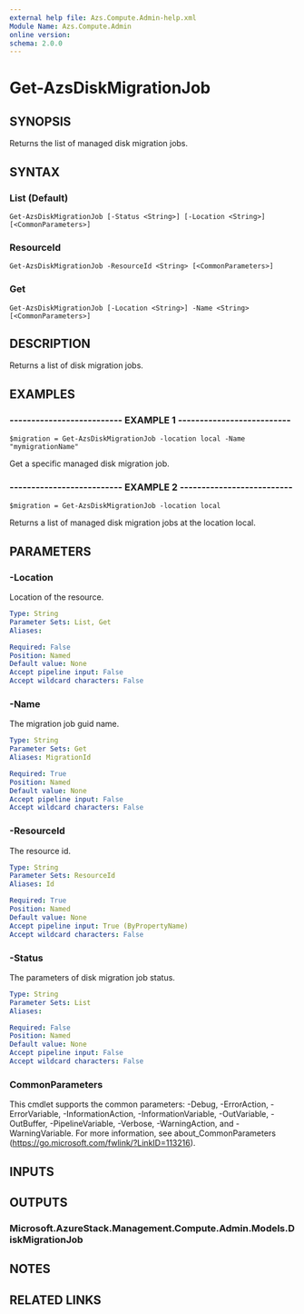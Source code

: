 ```yaml
---
external help file: Azs.Compute.Admin-help.xml
Module Name: Azs.Compute.Admin
online version: 
schema: 2.0.0
---
```


# Get-AzsDiskMigrationJob

## SYNOPSIS
Returns the list of managed disk migration jobs.

## SYNTAX

### List (Default)
```
Get-AzsDiskMigrationJob [-Status <String>] [-Location <String>] [<CommonParameters>]
```

### ResourceId
```
Get-AzsDiskMigrationJob -ResourceId <String> [<CommonParameters>]
```

### Get
```
Get-AzsDiskMigrationJob [-Location <String>] -Name <String> [<CommonParameters>]
```

## DESCRIPTION
Returns a list of disk migration jobs.

## EXAMPLES

### -------------------------- EXAMPLE 1 --------------------------
```
$migration = Get-AzsDiskMigrationJob -location local -Name "mymigrationName"
```

Get a specific managed disk migration job.

### -------------------------- EXAMPLE 2 --------------------------
```
$migration = Get-AzsDiskMigrationJob -location local
```

Returns a list of managed disk migration jobs at the location local.

## PARAMETERS

### -Location
Location of the resource.

```yaml
Type: String
Parameter Sets: List, Get
Aliases: 

Required: False
Position: Named
Default value: None
Accept pipeline input: False
Accept wildcard characters: False
```

### -Name
The migration job guid name.

```yaml
Type: String
Parameter Sets: Get
Aliases: MigrationId

Required: True
Position: Named
Default value: None
Accept pipeline input: False
Accept wildcard characters: False
```

### -ResourceId
The resource id.

```yaml
Type: String
Parameter Sets: ResourceId
Aliases: Id

Required: True
Position: Named
Default value: None
Accept pipeline input: True (ByPropertyName)
Accept wildcard characters: False
```

### -Status
The parameters of disk migration job status.

```yaml
Type: String
Parameter Sets: List
Aliases: 

Required: False
Position: Named
Default value: None
Accept pipeline input: False
Accept wildcard characters: False
```

### CommonParameters
This cmdlet supports the common parameters: -Debug, -ErrorAction, -ErrorVariable, -InformationAction, -InformationVariable, -OutVariable, -OutBuffer, -PipelineVariable, -Verbose, -WarningAction, and -WarningVariable. For more information, see about_CommonParameters (https://go.microsoft.com/fwlink/?LinkID=113216).

## INPUTS

## OUTPUTS

### Microsoft.AzureStack.Management.Compute.Admin.Models.DiskMigrationJob

## NOTES

## RELATED LINKS

